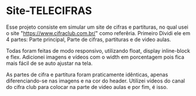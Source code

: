 # Site-TELECIFRAS
Esse projeto consiste em simular um site de cifras e partituras, no qual usei o site "https://www.cifraclub.com.br/"  como referêria.
Primeiro Dividi ele em 4 partes: Parte principal, Parte de cifras, partituras e de video aulas.

Todas foram feitas de modo responsivo, utilizando float, display inline-block e flex.
Adicionei imagens e vídeos com o width em porcentagem pois fica mais fácil de se auto ajustar na tela.

As partes de cifra e partitura foram praticamente idênticas, apenas diferenciando-se nas imagens e na cor do header.
Utilizei vídeos do canal do cifra club para colocar na parte de video aulas e por fim, é isso.

